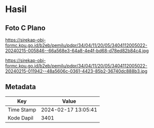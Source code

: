 # Hasil

## Foto C Plano

https://sirekap-obj-formc.kpu.go.id/b2eb/pemilu/pdpr/34/04/11/20/05/3404112005022-20240215-005846--66a568e3-64a8-4e4f-bd68-d78ed82b84c4.jpg

https://sirekap-obj-formc.kpu.go.id/b2eb/pemilu/pdpr/34/04/11/20/05/3404112005022-20240215-011942--48a5606c-0361-4423-85b2-36740dc888b3.jpg


## Metadata

| Key        | Value               |
| ---------- | ------------------- |
| Time Stamp | 2024-02-17 13:05:41 |
| Kode Dapil | 3401                |



